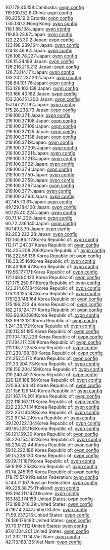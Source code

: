 167.179.45.158:Cambodia: [ovpn config](vpn/167_179_45_158.ovpn)  
119.100.152.8:China: [ovpn config](vpn/119_100_152_8.ovpn)  
80.235.19.2:Estonia: [ovpn config](vpn/80_235_19_2.ovpn)  
1.65.130.2:Hong Kong: [ovpn config](vpn/1_65_130_2.ovpn)  
118.1.86.138:Japan: [ovpn config](vpn/118_1_86_138.ovpn)  
119.83.23.87:Japan: [ovpn config](vpn/119_83_23_87.ovpn)  
122.223.30.2:Japan: [ovpn config](vpn/122_223_30_2.ovpn)  
123.198.239.164:Japan: [ovpn config](vpn/123_198_239_164.ovpn)  
124.18.49.82:Japan: [ovpn config](vpn/124_18_49_82.ovpn)  
126.108.78.227:Japan: [ovpn config](vpn/126_108_78_227.ovpn)  
126.15.24.199:Japan: [ovpn config](vpn/126_15_24_199.ovpn)  
126.216.215.212:Japan: [ovpn config](vpn/126_216_215_212.ovpn)  
126.73.114.171:Japan: [ovpn config](vpn/126_73_114_171.ovpn)  
133.202.237.232:Japan: [ovpn config](vpn/133_202_237_232.ovpn)  
138.64.101.76:Japan: [ovpn config](vpn/138_64_101_76.ovpn)  
153.129.103.138:Japan: [ovpn config](vpn/153_129_103_138.ovpn)  
153.166.40.182:Japan: [ovpn config](vpn/153_166_40_182.ovpn)  
153.206.151.200:Japan: [ovpn config](vpn/153_206_151_200.ovpn)  
157.147.22.192:Japan: [ovpn config](vpn/157_147_22_192.ovpn)  
175.28.238.73:Japan: [ovpn config](vpn/175_28_238_73.ovpn)  
219.100.37.1:Japan: [ovpn config](vpn/219_100_37_1.ovpn)  
219.100.37.108:Japan: [ovpn config](vpn/219_100_37_108.ovpn)  
219.100.37.109:Japan: [ovpn config](vpn/219_100_37_109.ovpn)  
219.100.37.125:Japan: [ovpn config](vpn/219_100_37_125.ovpn)  
219.100.37.138:Japan: [ovpn config](vpn/219_100_37_138.ovpn)  
219.100.37.19:Japan: [ovpn config](vpn/219_100_37_19.ovpn)  
219.100.37.205:Japan: [ovpn config](vpn/219_100_37_205.ovpn)  
219.100.37.211:Japan: [ovpn config](vpn/219_100_37_211.ovpn)  
219.100.37.213:Japan: [ovpn config](vpn/219_100_37_213.ovpn)  
219.100.37.22:Japan: [ovpn config](vpn/219_100_37_22.ovpn)  
219.100.37.4:Japan: [ovpn config](vpn/219_100_37_4.ovpn)  
219.100.37.50:Japan: [ovpn config](vpn/219_100_37_50.ovpn)  
219.100.37.58:Japan: [ovpn config](vpn/219_100_37_58.ovpn)  
219.100.37.67:Japan: [ovpn config](vpn/219_100_37_67.ovpn)  
219.100.37.7:Japan: [ovpn config](vpn/219_100_37_7.ovpn)  
219.100.37.90:Japan: [ovpn config](vpn/219_100_37_90.ovpn)  
42.145.70.61:Japan: [ovpn config](vpn/42_145_70_61.ovpn)  
49.129.184.100:Japan: [ovpn config](vpn/49_129_184_100.ovpn)  
60.125.40.224:Japan: [ovpn config](vpn/60_125_40_224.ovpn)  
60.71.14.202:Japan: [ovpn config](vpn/60_71_14_202.ovpn)  
60.72.236.145:Japan: [ovpn config](vpn/60_72_236_145.ovpn)  
90.149.3.70:Japan: [ovpn config](vpn/90_149_3_70.ovpn)  
92.203.222.28:Japan: [ovpn config](vpn/92_203_222_28.ovpn)  
112.165.86.117:Korea Republic of: [ovpn config](vpn/112_165_86_117.ovpn)  
112.171.247.37:Korea Republic of: [ovpn config](vpn/112_171_247_37.ovpn)  
114.205.208.206:Korea Republic of: [ovpn config](vpn/114_205_208_206.ovpn)  
118.222.56.136:Korea Republic of: [ovpn config](vpn/118_222_56_136.ovpn)  
118.33.35.16:Korea Republic of: [ovpn config](vpn/118_33_35_16.ovpn)  
118.43.168.47:Korea Republic of: [ovpn config](vpn/118_43_168_47.ovpn)  
119.56.177.171:Korea Republic of: [ovpn config](vpn/119_56_177_171.ovpn)  
121.148.80.123:Korea Republic of: [ovpn config](vpn/121_148_80_123.ovpn)  
121.175.250.67:Korea Republic of: [ovpn config](vpn/121_175_250_67.ovpn)  
123.214.67.134:Korea Republic of: [ovpn config](vpn/123_214_67_134.ovpn)  
175.113.125.147:Korea Republic of: [ovpn config](vpn/175_113_125_147.ovpn)  
175.123.148.164:Korea Republic of: [ovpn config](vpn/175_123_148_164.ovpn)  
175.196.222.46:Korea Republic of: [ovpn config](vpn/175_196_222_46.ovpn)  
182.213.124.177:Korea Republic of: [ovpn config](vpn/182_213_124_177.ovpn)  
183.96.93.108:Korea Republic of: [ovpn config](vpn/183_96_93_108.ovpn)  
183.99.13.131:Korea Republic of: [ovpn config](vpn/183_99_13_131.ovpn)  
1.241.38.172:Korea Republic of: [ovpn config](vpn/1_241_38_172.ovpn)  
210.113.91.195:Korea Republic of: [ovpn config](vpn/210_113_91_195.ovpn)  
211.104.192.226:Korea Republic of: [ovpn config](vpn/211_104_192_226.ovpn)  
211.184.117.238:Korea Republic of: [ovpn config](vpn/211_184_117_238.ovpn)  
211.193.7.225:Korea Republic of: [ovpn config](vpn/211_193_7_225.ovpn)  
211.230.198.190:Korea Republic of: [ovpn config](vpn/211_230_198_190.ovpn)  
211.252.5.170:Korea Republic of: [ovpn config](vpn/211_252_5_170.ovpn)  
211.33.204.73:Korea Republic of: [ovpn config](vpn/211_33_204_73.ovpn)  
218.159.204.159:Korea Republic of: [ovpn config](vpn/218_159_204_159.ovpn)  
219.240.49.7:Korea Republic of: [ovpn config](vpn/219_240_49_7.ovpn)  
220.126.188.56:Korea Republic of: [ovpn config](vpn/220_126_188_56.ovpn)  
220.93.164.141:Korea Republic of: [ovpn config](vpn/220_93_164_141.ovpn)  
221.156.129.140:Korea Republic of: [ovpn config](vpn/221_156_129_140.ovpn)  
221.167.74.201:Korea Republic of: [ovpn config](vpn/221_167_74_201.ovpn)  
222.118.167.111:Korea Republic of: [ovpn config](vpn/222_118_167_111.ovpn)  
222.233.71.14:Korea Republic of: [ovpn config](vpn/222_233_71_14.ovpn)  
222.251.144.9:Korea Republic of: [ovpn config](vpn/222_251_144_9.ovpn)  
222.97.54.2:Korea Republic of: [ovpn config](vpn/222_97_54_2.ovpn)  
39.120.122.134:Korea Republic of: [ovpn config](vpn/39_120_122_134.ovpn)  
49.165.123.116:Korea Republic of: [ovpn config](vpn/49_165_123_116.ovpn)  
58.121.169.30:Korea Republic of: [ovpn config](vpn/58_121_169_30.ovpn)  
58.226.154.162:Korea Republic of: [ovpn config](vpn/58_226_154_162.ovpn)  
58.234.22.44:Korea Republic of: [ovpn config](vpn/58_234_22_44.ovpn)  
59.12.222.186:Korea Republic of: [ovpn config](vpn/59_12_222_186.ovpn)  
59.15.238.130:Korea Republic of: [ovpn config](vpn/59_15_238_130.ovpn)  
59.19.111.187:Korea Republic of: [ovpn config](vpn/59_19_111_187.ovpn)  
59.9.192.253:Korea Republic of: [ovpn config](vpn/59_9_192_253.ovpn)  
61.74.245.199:Korea Republic of: [ovpn config](vpn/61_74_245_199.ovpn)  
178.75.57.91:Russian Federation: [ovpn config](vpn/178_75_57_91.ovpn)  
5.143.71.107:Russian Federation: [ovpn config](vpn/5_143_71_107.ovpn)  
49.228.38.75:Thailand: [ovpn config](vpn/49_228_38_75.ovpn)  
193.194.111.147:Ukraine: [ovpn config](vpn/193_194_111_147.ovpn)  
163.182.174.159:United States: [ovpn config](vpn/163_182_174_159.ovpn)  
173.198.248.39:United States: [ovpn config](vpn/173_198_248_39.ovpn)  
47.197.4.244:United States: [ovpn config](vpn/47_197_4_244.ovpn)  
71.59.237.215:United States: [ovpn config](vpn/71_59_237_215.ovpn)  
76.138.176.193:United States: [ovpn config](vpn/76_138_176_193.ovpn)  
97.70.177.112:United States: [ovpn config](vpn/97_70_177_112.ovpn)  
97.81.104.201:United States: [ovpn config](vpn/97_81_104_201.ovpn)  
171.232.111.14:Viet Nam: [ovpn config](vpn/171_232_111_14.ovpn)  
42.113.168.135:Viet Nam: [ovpn config](vpn/42_113_168_135.ovpn)  
